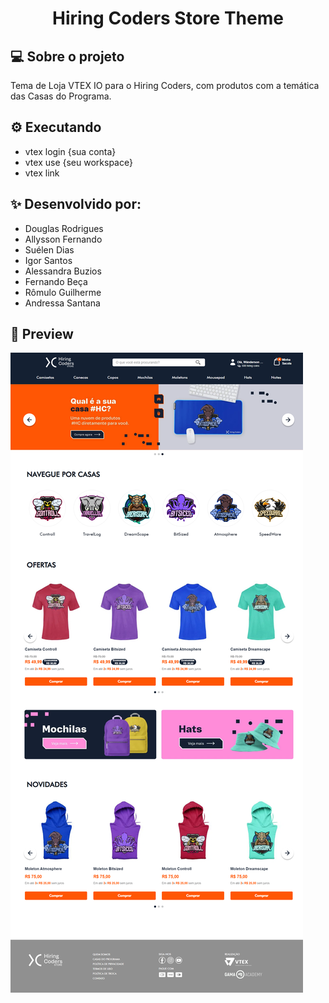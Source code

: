 <h1 align="center">
    Hiring Coders Store Theme
</h1>

## 💻 Sobre o projeto

Tema de Loja VTEX IO para o Hiring Coders, com produtos com a temática das Casas do Programa.

## ⚙️ Executando
- vtex login {sua conta}
- vtex use {seu workspace}
- vtex link

## ✨ Desenvolvido por:

- Douglas Rodrigues
- Allysson Fernando
- Suélen Dias
- Igor Santos
- Alessandra Buzios
- Fernando Beça
- Rômulo Guilherme
- Andressa Santana

## 🚀 Preview

<img alt="Preview" title="#Preview" src="../imagens/projeto/site_desktop.png" />
